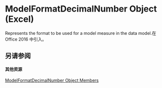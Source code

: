 
# ModelFormatDecimalNumber Object (Excel)

Represents the format to be used for a model measure in the data model.在 Office 2016 中引入。


## 另请参阅


#### 其他资源


[ModelFormatDecimalNumber Object Members](http://msdn.microsoft.com/library/5776edec-3b80-7eb1-c8bb-f6adc9a082e0%28Office.15%29.aspx)